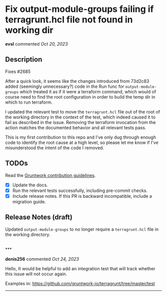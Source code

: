 # Fix output-module-groups failing if terragrunt.hcl file not found in working dir

**evsl** commented *Oct 20, 2023*

## Description

Fixes #2685

After a quick look, it seems like the changes introduced from 73d2c83 added (seemingly unnecessary?) code in the Run func for `output-module-groups` which treated it as if it were a terraform command, which would of course need to find the root configuration in order to build the temp dir in which to run terraform. 

I updated the relevant test to move the `terragrunt.hcl` file out of the root of the working directory in the context of the test, which indeed caused it to fail as described in the issue. Removing the terraform invocation from the action matches the documented behavior and all relevant tests pass.

This is my first contribution to this repo and I've only dug through enough code to identify the root cause at a high level, so please let me know if I've misunderstood the intent of the code I removed.

## TODOs

Read the [Gruntwork contribution guidelines](https://gruntwork.notion.site/Gruntwork-Coding-Methodology-02fdcd6e4b004e818553684760bf691e).

- [x] Update the docs.
- [x] Run the relevant tests successfully, including pre-commit checks.
- [x] Include release notes. If this PR is backward incompatible, include a migration guide.

## Release Notes (draft)

Updated `output-module-groups` to no longer require a `terragrunt.hcl` file in the working directory.



<br />
***


**denis256** commented *Oct 24, 2023*

Hello,
It would be helpful to add an integration test that will track whether this issue will not occur again.

Examples in: https://github.com/gruntwork-io/terragrunt/tree/master/test
***

